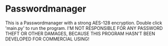 # Passwordmanager

This is a Passwordmanager with a strong AES-128 encryption.
Double click 'main.py' to run the program.
I'M NOT RESPONSIBLE FOR ANY PASSWORD THEFT OR OTHER DAMAGES, BECAUSE THIS PROGRAM HASN'T BEEN DEVELOPED FOR COMMERCIAL USING!
